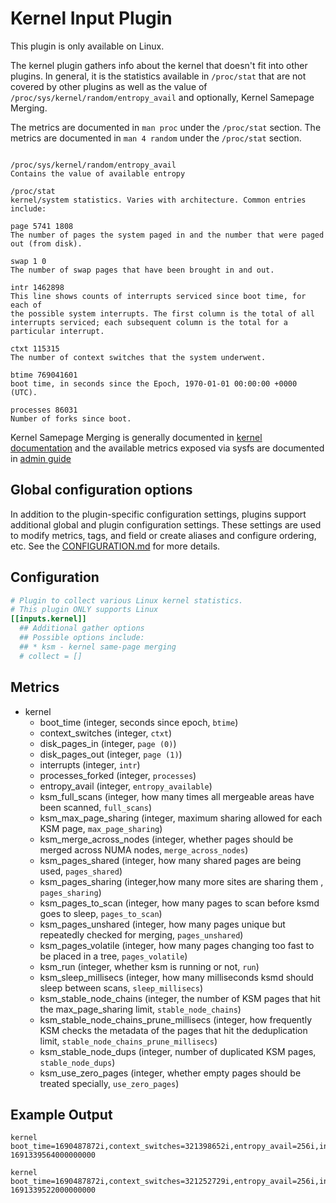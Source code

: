 # Kernel Input Plugin

This plugin is only available on Linux.

The kernel plugin gathers info about the kernel that doesn't fit into other
plugins. In general, it is the statistics available in `/proc/stat` that are not
covered by other plugins as well as the value of
`/proc/sys/kernel/random/entropy_avail` and optionally, Kernel Samepage Merging.

The metrics are documented in `man proc` under the `/proc/stat` section.
The metrics are documented in `man 4 random` under the `/proc/stat` section.

```text

/proc/sys/kernel/random/entropy_avail
Contains the value of available entropy

/proc/stat
kernel/system statistics. Varies with architecture. Common entries include:

page 5741 1808
The number of pages the system paged in and the number that were paged out (from disk).

swap 1 0
The number of swap pages that have been brought in and out.

intr 1462898
This line shows counts of interrupts serviced since boot time, for each of
the possible system interrupts. The first column is the total of all
interrupts serviced; each subsequent column is the total for a particular interrupt.

ctxt 115315
The number of context switches that the system underwent.

btime 769041601
boot time, in seconds since the Epoch, 1970-01-01 00:00:00 +0000 (UTC).

processes 86031
Number of forks since boot.
```

Kernel Samepage Merging is generally documented in [kernel documentation][1] and
the available metrics exposed via sysfs are documented in [admin guide][2]

[1]: https://www.kernel.org/doc/html/latest/mm/ksm.html
[2]: https://www.kernel.org/doc/html/latest/admin-guide/mm/ksm.html#ksm-daemon-sysfs-interface

## Global configuration options <!-- @/docs/includes/plugin_config.md -->

In addition to the plugin-specific configuration settings, plugins support
additional global and plugin configuration settings. These settings are used to
modify metrics, tags, and field or create aliases and configure ordering, etc.
See the [CONFIGURATION.md][CONFIGURATION.md] for more details.

[CONFIGURATION.md]: ../../../docs/CONFIGURATION.md#plugins

## Configuration

```toml @sample.conf
# Plugin to collect various Linux kernel statistics.
# This plugin ONLY supports Linux
[[inputs.kernel]]
  ## Additional gather options
  ## Possible options include:
  ## * ksm - kernel same-page merging
  # collect = []
```

## Metrics

- kernel
  - boot_time (integer, seconds since epoch, `btime`)
  - context_switches (integer, `ctxt`)
  - disk_pages_in (integer, `page (0)`)
  - disk_pages_out (integer, `page (1)`)
  - interrupts (integer, `intr`)
  - processes_forked (integer, `processes`)
  - entropy_avail (integer, `entropy_available`)
  - ksm_full_scans (integer, how many times all mergeable areas have been scanned, `full_scans`)
  - ksm_max_page_sharing (integer, maximum sharing allowed for each KSM page, `max_page_sharing`)
  - ksm_merge_across_nodes (integer, whether pages should be merged across NUMA nodes, `merge_across_nodes`)
  - ksm_pages_shared (integer, how many shared pages are being used, `pages_shared`)
  - ksm_pages_sharing (integer,how many more sites are sharing them , `pages_sharing`)
  - ksm_pages_to_scan (integer, how many pages to scan before ksmd goes to sleep, `pages_to_scan`)
  - ksm_pages_unshared (integer, how many pages unique but repeatedly checked for merging, `pages_unshared`)
  - ksm_pages_volatile (integer, how many pages changing too fast to be placed in a tree, `pages_volatile`)
  - ksm_run (integer, whether ksm is running or not, `run`)
  - ksm_sleep_millisecs (integer, how many milliseconds ksmd should sleep between scans, `sleep_millisecs`)
  - ksm_stable_node_chains (integer, the number of KSM pages that hit the max_page_sharing limit, `stable_node_chains`)
  - ksm_stable_node_chains_prune_millisecs (integer, how frequently KSM checks the metadata of the pages that hit the deduplication limit, `stable_node_chains_prune_millisecs`)
  - ksm_stable_node_dups (integer, number of duplicated KSM pages, `stable_node_dups`)
  - ksm_use_zero_pages (integer, whether empty pages should be treated specially, `use_zero_pages`)

## Example Output

```text
kernel boot_time=1690487872i,context_switches=321398652i,entropy_avail=256i,interrupts=141868628i,processes_forked=946492i 1691339564000000000

kernel boot_time=1690487872i,context_switches=321252729i,entropy_avail=256i,interrupts=141783427i,ksm_full_scans=0i,ksm_max_page_sharing=256i,ksm_merge_across_nodes=1i,ksm_pages_shared=0i,ksm_pages_sharing=0i,ksm_pages_to_scan=100i,ksm_pages_unshared=0i,ksm_pages_volatile=0i,ksm_run=0i,ksm_sleep_millisecs=20i,ksm_stable_node_chains=0i,ksm_stable_node_chains_prune_millisecs=2000i,ksm_stable_node_dups=0i,ksm_use_zero_pages=0i,processes_forked=946467i 1691339522000000000

```
